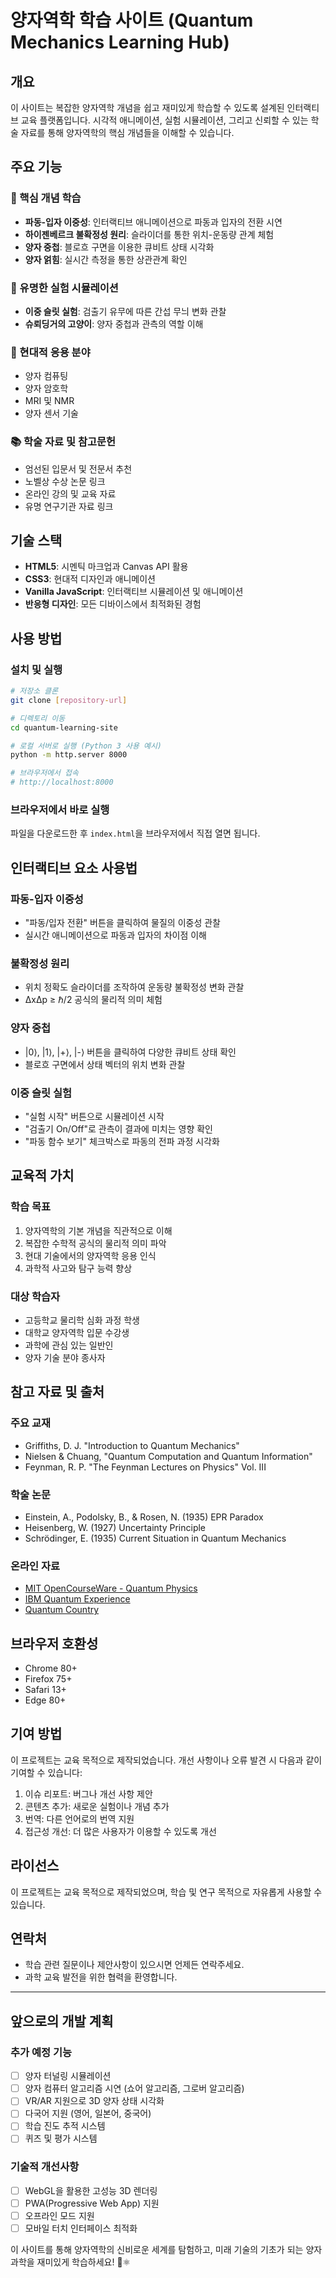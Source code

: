 # 양자역학 학습 사이트 (Quantum Mechanics Learning Hub)

## 개요
이 사이트는 복잡한 양자역학 개념을 쉽고 재미있게 학습할 수 있도록 설계된 인터랙티브 교육 플랫폼입니다. 시각적 애니메이션, 실험 시뮬레이션, 그리고 신뢰할 수 있는 학술 자료를 통해 양자역학의 핵심 개념들을 이해할 수 있습니다.

## 주요 기능

### 🎯 핵심 개념 학습
- **파동-입자 이중성**: 인터랙티브 애니메이션으로 파동과 입자의 전환 시연
- **하이젠베르크 불확정성 원리**: 슬라이더를 통한 위치-운동량 관계 체험
- **양자 중첩**: 블로흐 구면을 이용한 큐비트 상태 시각화
- **양자 얽힘**: 실시간 측정을 통한 상관관계 확인

### 🧪 유명한 실험 시뮬레이션
- **이중 슬릿 실험**: 검출기 유무에 따른 간섭 무늬 변화 관찰
- **슈뢰딩거의 고양이**: 양자 중첩과 관측의 역할 이해

### 🚀 현대적 응용 분야
- 양자 컴퓨팅
- 양자 암호학
- MRI 및 NMR
- 양자 센서 기술

### 📚 학술 자료 및 참고문헌
- 엄선된 입문서 및 전문서 추천
- 노벨상 수상 논문 링크
- 온라인 강의 및 교육 자료
- 유명 연구기관 자료 링크

## 기술 스택
- **HTML5**: 시멘틱 마크업과 Canvas API 활용
- **CSS3**: 현대적 디자인과 애니메이션
- **Vanilla JavaScript**: 인터랙티브 시뮬레이션 및 애니메이션
- **반응형 디자인**: 모든 디바이스에서 최적화된 경험

## 사용 방법

### 설치 및 실행
```bash
# 저장소 클론
git clone [repository-url]

# 디렉토리 이동
cd quantum-learning-site

# 로컬 서버로 실행 (Python 3 사용 예시)
python -m http.server 8000

# 브라우저에서 접속
# http://localhost:8000
```

### 브라우저에서 바로 실행
파일을 다운로드한 후 `index.html`을 브라우저에서 직접 열면 됩니다.

## 인터랙티브 요소 사용법

### 파동-입자 이중성
- "파동/입자 전환" 버튼을 클릭하여 물질의 이중성 관찰
- 실시간 애니메이션으로 파동과 입자의 차이점 이해

### 불확정성 원리
- 위치 정확도 슬라이더를 조작하여 운동량 불확정성 변화 관찰
- ΔxΔp ≥ ℏ/2 공식의 물리적 의미 체험

### 양자 중첩
- |0⟩, |1⟩, |+⟩, |-⟩ 버튼을 클릭하여 다양한 큐비트 상태 확인
- 블로흐 구면에서 상태 벡터의 위치 변화 관찰

### 이중 슬릿 실험
- "실험 시작" 버튼으로 시뮬레이션 시작
- "검출기 On/Off"로 관측이 결과에 미치는 영향 확인
- "파동 함수 보기" 체크박스로 파동의 전파 과정 시각화

## 교육적 가치

### 학습 목표
1. 양자역학의 기본 개념을 직관적으로 이해
2. 복잡한 수학적 공식의 물리적 의미 파악
3. 현대 기술에서의 양자역학 응용 인식
4. 과학적 사고와 탐구 능력 향상

### 대상 학습자
- 고등학교 물리학 심화 과정 학생
- 대학교 양자역학 입문 수강생
- 과학에 관심 있는 일반인
- 양자 기술 분야 종사자

## 참고 자료 및 출처

### 주요 교재
- Griffiths, D. J. "Introduction to Quantum Mechanics"
- Nielsen & Chuang, "Quantum Computation and Quantum Information"
- Feynman, R. P. "The Feynman Lectures on Physics" Vol. III

### 학술 논문
- Einstein, A., Podolsky, B., & Rosen, N. (1935) EPR Paradox
- Heisenberg, W. (1927) Uncertainty Principle
- Schrödinger, E. (1935) Current Situation in Quantum Mechanics

### 온라인 자료
- [MIT OpenCourseWare - Quantum Physics](https://ocw.mit.edu/courses/physics/)
- [IBM Quantum Experience](https://quantum-computing.ibm.com/)
- [Quantum Country](https://quantum.country/)

## 브라우저 호환성
- Chrome 80+
- Firefox 75+
- Safari 13+
- Edge 80+

## 기여 방법
이 프로젝트는 교육 목적으로 제작되었습니다. 개선 사항이나 오류 발견 시 다음과 같이 기여할 수 있습니다:

1. 이슈 리포트: 버그나 개선 사항 제안
2. 콘텐츠 추가: 새로운 실험이나 개념 추가
3. 번역: 다른 언어로의 번역 지원
4. 접근성 개선: 더 많은 사용자가 이용할 수 있도록 개선

## 라이선스
이 프로젝트는 교육 목적으로 제작되었으며, 학습 및 연구 목적으로 자유롭게 사용할 수 있습니다.

## 연락처
- 학습 관련 질문이나 제안사항이 있으시면 언제든 연락주세요.
- 과학 교육 발전을 위한 협력을 환영합니다.

---

## 앞으로의 개발 계획

### 추가 예정 기능
- [ ] 양자 터널링 시뮬레이션
- [ ] 양자 컴퓨터 알고리즘 시연 (쇼어 알고리즘, 그로버 알고리즘)
- [ ] VR/AR 지원으로 3D 양자 상태 시각화
- [ ] 다국어 지원 (영어, 일본어, 중국어)
- [ ] 학습 진도 추적 시스템
- [ ] 퀴즈 및 평가 시스템

### 기술적 개선사항
- [ ] WebGL을 활용한 고성능 3D 렌더링
- [ ] PWA(Progressive Web App) 지원
- [ ] 오프라인 모드 지원
- [ ] 모바일 터치 인터페이스 최적화

이 사이트를 통해 양자역학의 신비로운 세계를 탐험하고, 미래 기술의 기초가 되는 양자 과학을 재미있게 학습하세요! 🚀⚛️